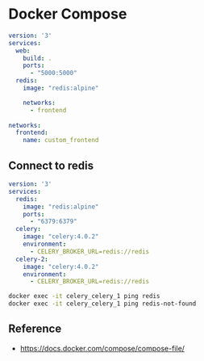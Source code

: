 # Docker Compose

```yaml
version: '3'
services:
  web:
    build: .
    ports:
      - "5000:5000"
  redis:
    image: "redis:alpine"
```

```yaml
    networks:
      - frontend
 
networks:
  frontend:
    name: custom_frontend
```

## Connect to redis
```yaml
version: '3'
services:
  redis:
    image: "redis:alpine"
    ports:
      - "6379:6379"
  celery:
    image: "celery:4.0.2"
    environment:
      - CELERY_BROKER_URL=redis://redis
  celery-2:
    image: "celery:4.0.2"
    environment:
      - CELERY_BROKER_URL=redis://redis
```

```bash
docker exec -it celery_celery_1 ping redis
docker exec -it celery_celery_1 ping redis-not-found
```

## Reference
- https://docs.docker.com/compose/compose-file/